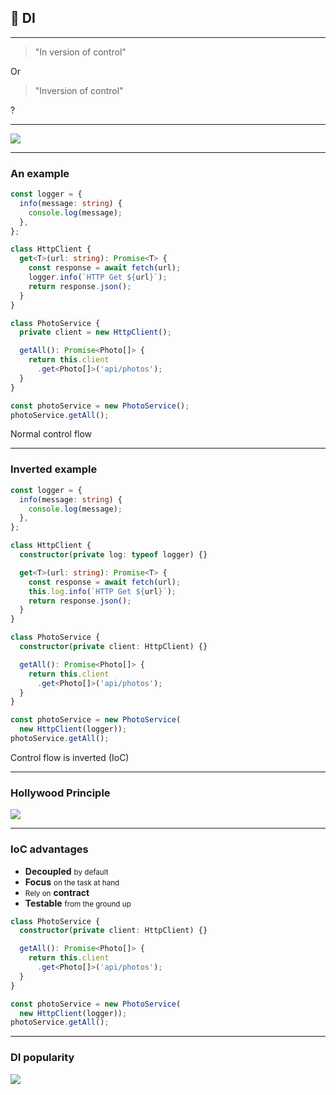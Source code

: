 ## 💉 DI

---

> "In version of control"

Or

<!-- .element class="fragment" data-fragment-index="0" -->

> "Inversion of control"

<!-- .element class="fragment" data-fragment-index="0" -->

?

<!-- .element class="fragment" data-fragment-index="0" -->

---

![](/img/memes/ioc.jpg) <!-- .element class="meme" -->

---

### An example

<div class="flex">

```ts [1-500|10]
const logger = {
  info(message: string) {
    console.log(message);
  },
};

class HttpClient {
  get<T>(url: string): Promise<T> {
    const response = await fetch(url);
    logger.info(`HTTP Get ${url}`);
    return response.json();
  }
}
```

<!-- .element class="xs" -->
<!-- prettier-ignore-start -->

```ts [1-500|2,5,6]
class PhotoService {
  private client = new HttpClient();

  getAll(): Promise<Photo[]> {
    return this.client
      .get<Photo[]>('api/photos');
  }
}

const photoService = new PhotoService();
photoService.getAll();
```

<!-- prettier-ignore-end -->
<!-- .element class="xs" -->

</div>

Normal control flow

---

### Inverted example

<div class="flex">

```ts [1-500|8,12]
const logger = {
  info(message: string) {
    console.log(message);
  },
};

class HttpClient {
  constructor(private log: typeof logger) {}

  get<T>(url: string): Promise<T> {
    const response = await fetch(url);
    this.log.info(`HTTP Get ${url}`);
    return response.json();
  }
}
```

<!-- .element class="xs" -->
<!-- prettier-ignore-start -->

```ts [1-500|2,10-11,5,6]
class PhotoService {
  constructor(private client: HttpClient) {}

  getAll(): Promise<Photo[]> {
    return this.client
      .get<Photo[]>('api/photos');
  }
}

const photoService = new PhotoService(
  new HttpClient(logger));
photoService.getAll();
```

<!-- prettier-ignore-end -->

<!-- .element class="xs" -->

</div>

Control flow is inverted (IoC)

---

### Hollywood Principle

![](/img/memes/call.jpg) <!-- .element class="meme" -->

---

### IoC advantages

<div class="flex flex-h-center flex-v-center">

- **Decoupled** <small>by default</small>
- **Focus** <small>on the task at hand</small>
- <small>Rely on</small> **contract**
- **Testable** <small>from the ground up</small>

<!-- prettier-ignore-start -->

```ts [1-500]
class PhotoService {
  constructor(private client: HttpClient) {}

  getAll(): Promise<Photo[]> {
    return this.client
      .get<Photo[]>('api/photos');
  }
}

const photoService = new PhotoService(
  new HttpClient(logger));
photoService.getAll();
```

<!-- .element class="xs" -->
<!-- prettier-ignore-end -->


</div>

---

### DI popularity

![](/img/memes/popular.png) <!-- .element class="meme" -->

